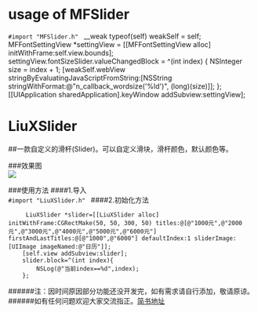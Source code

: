 # usage of MFSlider
```#import "MFSlider.h" ```
    __weak typeof(self) weakSelf = self;
    MFFontSettingView *settingView = [[MFFontSettingView alloc] initWithFrame:self.view.bounds];
    settingView.fontSizeSlider.valueChangedBlock = ^(int index) {
        NSInteger size = index + 1;
        [weakSelf.webView stringByEvaluatingJavaScriptFromString:[NSString stringWithFormat:@"n_callback_wordsize('%ld')", (long)(size)]];
    };
    [[UIApplication sharedApplication].keyWindow addSubview:settingView];





# LiuXSlider
##一款自定义的滑杆(Slider)。可以自定义滑块，滑杆颜色，默认颜色等。<br>

###效果图<br>
![](http://i4.tietuku.cn/06bd67cb2b5e8c2b.gif)  

###使用方法
####1.导入<br>
```#import "LiuXSlider.h" ```
####2.初始化方法<br>
```
     LiuXSlider *slider=[[LiuXSlider alloc] initWithFrame:CGRectMake(50, 50, 300, 50) titles:@[@"1000元",@"2000元",@"3000元",@"4000元",@"5000元",@"6000元"] firstAndLastTitles:@[@"1000",@"6000"] defaultIndex:1 sliderImage:[UIImage imageNamed:@"日历"]];
    [self.view addSubview:slider];
    slider.block=^(int index){
        NSLog(@"当前index==%d",index);
    };

```

######注：因时间原因部分功能还没开发完，如有需求请自行添加，敬请原谅。
######如有任何问题欢迎大家交流指正。[简书地址](http://www.jianshu.com/p/8a36c7c9a025)
